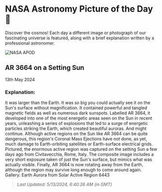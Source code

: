 
  # NASA Astronomy Picture of the Day 🌌

  Discover the cosmos! Each day a different image or photograph of our fascinating universe is featured, along with a brief explanation written by a professional astronomer.

![NASA APOD](https://apod.nasa.gov/apod/image/2405/SunAr3664_Menario_1508.jpg)

## AR 3664 on a Setting Sun

13th May 2024

### Explanation: 

It was larger than the Earth. It was so big you could actually see it on the Sun's surface without magnification. It contained powerful and tangled magnetic fields as well as numerous dark sunspots. Labelled AR 3664, it developed into one of the most energetic areas seen on the Sun in recent years, unleashing a series of explosions that led to a surge of energetic particles striking the Earth, which created beautiful auroras. And might continue.  Although active regions on the Sun like AR 3664 can be quite dangerous, this region's Coronal Mass Ejections have not done, as yet, much damage to Earth-orbiting satellites or Earth-surface electrical grids. Pictured, the enormous active region was captured on the setting Sun a few days ago from  Civitavecchia, Rome, Italy. The composite image includes a very short exposure taken of just the Sun's surface, but mimics what was actually visible.  Finally, AR 3664 is now rotating away from the Earth, although the region may survive long enough to come around again.    Gallery: Earth Aurora from Solar Active Region 6443

> _Last Updated: 5/13/2024, 6:40:26 AM (in GMT)_

